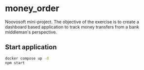 # money_order
Noovosoft mini-project.
The objective of the exercise is to create a dashboard based application to track money
transfers from a bank middleman's perspective. 

## Start application
```bash
docker compose up -d
npm start
```